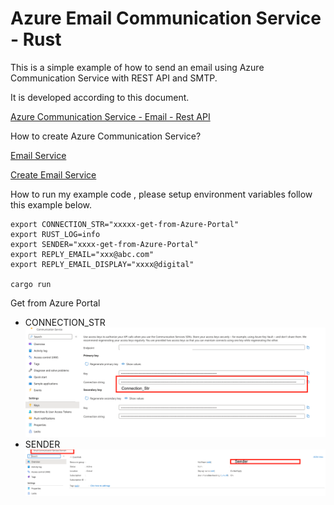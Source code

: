 # Azure Email Communication Service - Rust

This is a simple example of how to send an email using Azure Communication Service with REST API and SMTP.

It is developed according to this document.

[Azure Communication Service - Email - Rest API](https://learn.microsoft.com/en-us/rest/api/communication/email/send?tabs=HTTP)

How to create Azure Communication Service?

[Email Service](https://learn.microsoft.com/en-us/azure/communication-services/concepts/email/email-overview)

[Create Email Service](https://learn.microsoft.com/en-us/azure/communication-services/quickstarts/email/create-email-communication-resource)


How to run my example code , please setup environment variables follow this example below.
````
export CONNECTION_STR="xxxxx-get-from-Azure-Portal" 
export RUST_LOG=info 
export SENDER="xxxx-get-from-Azure-Portal" 
export REPLY_EMAIL="xxx@abc.com" 
export REPLY_EMAIL_DISPLAY="xxxx@digital" 

cargo run

````

Get from Azure Portal

- CONNECTION_STR
![Alt text](https://github.com/preedep/rust_azure_email_communication/blob/develop/images/image2.png "Connection String")
- SENDER
![Alt text](https://github.com/preedep/rust_azure_email_communication/blob/develop/images/image1.png "Sender")


